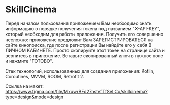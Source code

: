# SkillCinema
Перед началом пользования приложением Вам необходимо знать информацию о порядке получения токена под названием "X-API-KEY", который необходим для работы приложения.
Получить его совершенно несложно: приложение предложит Вам ЗАРЕГИСТРИРОВАТЬСЯ на сайте кинопоиска, где после регистрации Вы найдёте его у себя В ЛИЧНОМ КАБИНЕТЕ. Просто скопируйте этот токен на странице сайта и вернитесь в приложение. Вставьте скопированный ключ в нужное поле и нажмите "ГОТОВО".

Стек технологий, использованных для создания приложения: Kotlin, Coroutines, MVVM, ROOM, Retrofit 2.

Ссылка на макет: https://www.figma.com/file/MxuwrBFd27nstefTfSeLCo/skillcinema?type=design&mode=design
